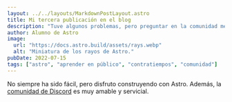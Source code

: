 ```yaml
---
layout: ../../layouts/MarkdownPostLayout.astro
title: Mi tercera publicación en el blog
description: "Tuve algunos problemas, pero preguntar en la comunidad me ayudó mucho."
author: Alumno de Astro
image:
  url: "https://docs.astro.build/assets/rays.webp"
  alt: "Miniatura de los rayos de Astro."
pubDate: 2022-07-15
tags: ["astro", "aprender en público", "contratiempos", "comunidad"]
---
```


No siempre ha sido fácil, pero disfruto construyendo con Astro. Además, la [comunidad de Discord](https://astro.build/chat) es muy amable y servicial.
